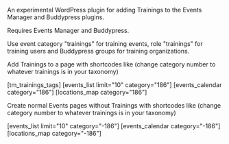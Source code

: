 An experimental WordPress plugin for adding Trainings to the Events Manager and Buddypress plugins.

Requires Events Manager and Buddypress.

Use event category "trainings" for training events, role "trainings" for training users and Buddypress groups for training organizations.

Add Trainings to a page with shortcodes like (change category number to whatever trainings is in your taxonomy)

[tm_trainings_tags]
[events_list limit="10" category="186"]
[events_calendar category="186"]
[locations_map category="186"]

Create normal Events pages without Trainings with shortcodes like (change category number to whatever trainings is in your taxonomy)

[events_list limit="10" category="-186"]
[events_calendar category="-186"]
[locations_map category="-186"]
